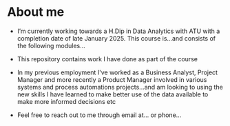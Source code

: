 # About me

- I’m currently working towards a H.Dip in Data Analytics with ATU with a completion date of late January 2025. This course is...and consists of the following modules...   
- This repository contains work I have done as part of the course 
- In my previous employment I've worked as a Business Analyst, Project Manager and more recently a Product Manager involved in various systems and process automations projects...and am looking to using the new skills I have learned to make better use of the data available to make more informed decisions etc 

- Feel free to reach out to me through email at... or phone...



